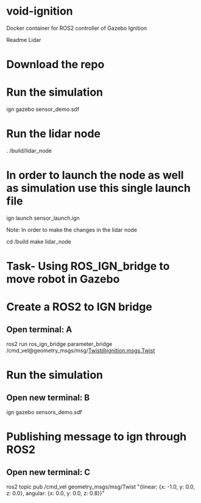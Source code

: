 # void-ignition
Docker container for ROS2 controller of Gazebo Ignition

Readme Lidar

# Download the repo


# Run the simulation
ign gazebo sensor_demo.sdf

# Run the lidar node
. /build/lidar_node

# In order to launch the node as well as simulation use this single launch file

ign launch sensor_launch.ign

Note: In order to make the changes in the lidar node

cd /build
make lidar_node


#  Task- Using ROS_IGN_bridge to move robot in Gazebo

# Create a ROS2 to IGN bridge
## Open terminal: A
ros2 run ros_ign_bridge parameter_bridge /cmd_vel@geometry_msgs/msg/Twist@ignition.msgs.Twist


# Run the simulation
## Open new terminal: B
ign gazebo sensors_demo.sdf

# Publishing message to ign through ROS2
## Open new terminal: C
ros2 topic pub /cmd_vel geometry_msgs/msg/Twist "{linear: {x: -1.0, y: 0.0, z: 0.0}, angular: {x: 0.0, y: 0.0, z: 0.8}}"



